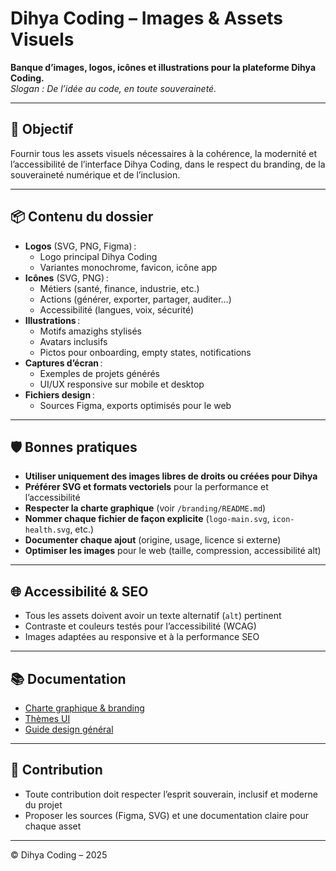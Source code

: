 # Dihya Coding – Images & Assets Visuels

**Banque d’images, logos, icônes et illustrations pour la plateforme Dihya Coding.**  
_Slogan : De l’idée au code, en toute souveraineté._

---

## 🎯 Objectif

Fournir tous les assets visuels nécessaires à la cohérence, la modernité et l’accessibilité de l’interface Dihya Coding, dans le respect du branding, de la souveraineté numérique et de l’inclusion.

---

## 📦 Contenu du dossier

- **Logos** (SVG, PNG, Figma) :  
  - Logo principal Dihya Coding  
  - Variantes monochrome, favicon, icône app
- **Icônes** (SVG, PNG) :  
  - Métiers (santé, finance, industrie, etc.)
  - Actions (générer, exporter, partager, auditer…)
  - Accessibilité (langues, voix, sécurité)
- **Illustrations** :  
  - Motifs amazighs stylisés  
  - Avatars inclusifs  
  - Pictos pour onboarding, empty states, notifications
- **Captures d’écran** :  
  - Exemples de projets générés  
  - UI/UX responsive sur mobile et desktop
- **Fichiers design** :  
  - Sources Figma, exports optimisés pour le web

---

## 🛡️ Bonnes pratiques

- **Utiliser uniquement des images libres de droits ou créées pour Dihya**
- **Préférer SVG et formats vectoriels** pour la performance et l’accessibilité
- **Respecter la charte graphique** (voir `/branding/README.md`)
- **Nommer chaque fichier de façon explicite** (`logo-main.svg`, `icon-health.svg`, etc.)
- **Documenter chaque ajout** (origine, usage, licence si externe)
- **Optimiser les images** pour le web (taille, compression, accessibilité alt)

---

## 🌐 Accessibilité & SEO

- Tous les assets doivent avoir un texte alternatif (`alt`) pertinent
- Contraste et couleurs testés pour l’accessibilité (WCAG)
- Images adaptées au responsive et à la performance SEO

---

## 📚 Documentation

- [Charte graphique & branding](../../branding/README.md)
- [Thèmes UI](../../../frontend/src/branding/themes/README.md)
- [Guide design général](../README.md)

---

## 🤝 Contribution

- Toute contribution doit respecter l’esprit souverain, inclusif et moderne du projet
- Proposer les sources (Figma, SVG) et une documentation claire pour chaque asset

---

© Dihya Coding – 2025
